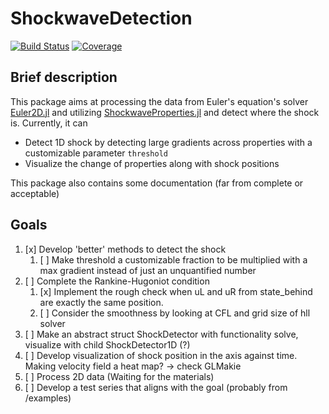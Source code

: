 # ShockwaveDetection

[![Build Status](https://github.com/warisa-r/ShockwaveDetection.jl/actions/workflows/CI.yml/badge.svg?branch=main)](https://github.com/warisa-r/ShockwaveDetection.jl/actions/workflows/CI.yml?query=branch%3Amain)
[![Coverage](https://codecov.io/gh/warisa-r/ShockwaveDetection.jl/branch/main/graph/badge.svg)](https://codecov.io/gh/warisa-r/ShockwaveDetection.jl)


## Brief description

This package aims at processing the data from Euler's equation's solver [Euler2D.jl](https://github.com/STCE-at-RWTH/ShockwaveProperties.jl) and utilizing [ShockwaveProperties.jl](https://github.com/STCE-at-RWTH/ShockwaveProperties.jl) and detect where the shock is.
Currently, it can
- Detect 1D shock by detecting large gradients across properties with a customizable parameter `threshold`
- Visualize the change of properties along with shock positions

This package also contains some documentation (far from complete or acceptable)

## Goals
1. [x] Develop 'better' methods to detect the shock
   1. [ ] Make threshold a customizable fraction to be multiplied with a max gradient instead of just an unquantified number
2. [ ] Complete the Rankine-Hugoniot condition
    1. [x] Implement the rough check when uL and uR from state_behind are exactly the same position.
    2. [ ] Consider the smoothness by looking at CFL and grid size of hll solver 
3. [ ] Make an abstract struct ShockDetector with functionality solve, visualize with child ShockDetector1D (?)
4. [ ] Develop visualization of shock position in the axis against time. Making velocity field a heat map? -> check GLMakie
5. [ ] Process 2D data (Waiting for the materials)
6. [ ] Develop a test series that aligns with the goal (probably from /examples)
